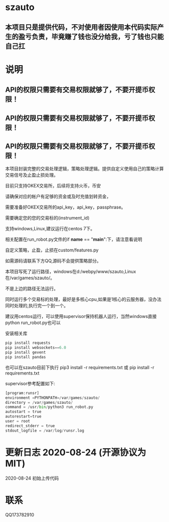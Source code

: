 # szauto

## 本项目只是提供代码，不对使用者因使用本代码实际产生的盈亏负责，毕竟赚了钱也没分给我，亏了钱也只能自己扛

# 说明

## API的权限只需要有交易权限就够了，不要开提币权限！

## API的权限只需要有交易权限就够了，不要开提币权限！

## API的权限只需要有交易权限就够了，不要开提币权限！

本项目封装完整的交易处理逻辑，策略处理逻辑。提供自定义使用自己的策略计算交易信号及止盈止损处理。

目前只支持OKEX交易所，后续将支持火币，币安

请确保对应的帐户有足够的资金或及时充值划转资金，

需要准备好OKEX交易所的api_key，api_key，passphrase。

需要确定您的您的交易标的(instrument_id)

支持windows,Linux,建议运行在centos 7下。

相关配置在run_robot.py文件的if __name__ == "__main__":下，请注意看说明

自定义策略，止盈，止损在custom/features.py

如需源码请联系下方QQ,源码不会提供策略部分。

本项目写死了运行路径，windows在d:/webpy/www/szauto,Linux在/var/games/szauto/。

不是上边的路径无法运行。

同时运行多个交易标的处理，最好是多核心cpu,如果是1核心的云服务器，没办法同时处理的,执行完一个到一个。

建议用centos运行，可以使用supervisor保持机器人运行，当然windows直接python run_robot.py也可以

安装相关库
```python
pip install requests
pip install websockets==6.0
pip install gevent
pip install pandas

```
也可以在szauto目前下执行 
pip3 install -r requirements.txt 或 pip install -r requirements.txt

supervisor参考配置如下:

```python
[program:runsr]
environment =PYTHONPATH=/var/games/szauto/
directory = /var/games/szauto/
command = /usr/bin/python3 run_robot.py
autostart = true
autorestart=true
user = root
redirect_stderr = true
stdout_logfile = /var/log/runsr.log
```
    
# 更新日志  2020-08-24 (开源协议为MIT)


2020-08-24
初始上传代码


# 联系
QQ173782910
